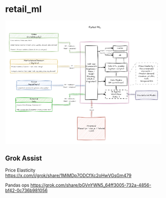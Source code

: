# retail_ml
![](retail_ml.png)

## Grok Assist
Price Elasticity
https://x.com/i/grok/share/1MiMDp7ODCfXc2oHwVGsGm479

Pandas ops
https://grok.com/share/bGVnYWN5_64ff3005-732a-4856-bf42-0c736b981056